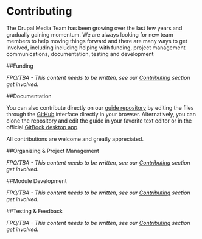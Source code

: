 # Contributing

The Drupal Media Team has been growing over the last few years and gradually gaining momentum. We are always looking for new team members to help moving things forward and there are many ways to get involved, including including helping with funding, project management communications, documentation, testing and development

##Funding

*FPO/TBA - This content needs to be written, see our [Contributing](contributing.md) section get involved.*


##Documentation

You can also contribute directly on our [guide repository](https://github.com/drupal-media/d8-guide/issues) by editing the files through the [GitHub](https://github.com/) interface directly in your browser. Alternatively, you can clone the repository and edit the guide in your favorite text editor or in the official [GitBook desktop app](https://www.gitbook.com/editor).

All contributions are welcome and greatly appreciated.


##Organizing & Project Management

*FPO/TBA - This content needs to be written, see our [Contributing](contributing.md) section get involved.*


##Module Development

*FPO/TBA - This content needs to be written, see our [Contributing](contributing.md) section get involved.*


##Testing & Feedback


*FPO/TBA - This content needs to be written, see our [Contributing](contributing.md) section get involved.*



